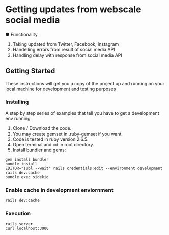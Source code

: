 # Getting updates from webscale social media

● Functionality
1. Taking updated from Twitter, Facebook, Instagram
2. Handelling errors from result of social media API
3. Handling delay with response from social media API


## Getting Started

These instructions will get you a copy of the project up and running on your local machine for development and testing purposes


### Installing

A step by step series of examples that tell you have to get a development env running

1. Clone / Download the code.
2. You may create gemset in .ruby-gemset if you want.
3. Code is tested in ruby version 2.6.5.
4. Open terminal and cd in root directory.
5. Install bundler and gems:

```
gem install bundler
bundle install
EDITOR="subl --wait" rails credentials:edit --environment development
rails dev:cache
bundle exec sidekiq
```

### Enable cache in development enviornment

```
rails dev:cache
```

### Execution

```
rails server
curl localhost:3000
```
